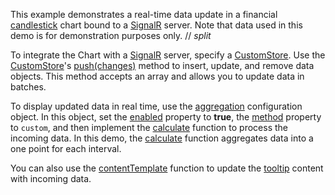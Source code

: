 This example demonstrates a real-time data update in a financial [candlestick](https://js.devexpress.com/Demos/WidgetsGallery/Demo/Charts/Candlestick/) chart bound to a [SignalR](https://docs.microsoft.com/en-us/aspnet/core/signalr/introduction?view=aspnetcore-6.0) server. Note that data used in this demo is for demonstration purposes only.
// _split_

To integrate the Chart with a [SignalR](https://docs.microsoft.com/en-us/aspnet/core/signalr/introduction?view=aspnetcore-6.0) server, specify a [CustomStore](/Documentation/ApiReference/Data_Layer/CustomStore/). Use the [CustomStore](/Documentation/ApiReference/Data_Layer/CustomStore/)'s [push(changes)](/Documentation/ApiReference/Data_Layer/CustomStore/Methods/#pushchanges) method to insert, update, and remove data objects. This method accepts an array and allows you to update data in batches.

To display updated data in real time, use the [aggregation](/Documentation/ApiReference/UI_Components/dxChart/Configuration/series/aggregation/) configuration object. In this object, set the [enabled](/Documentation/ApiReference/UI_Components/dxChart/Configuration/series/aggregation/#enabled) property to **true**, the [method](/Documentation/ApiReference/UI_Components/dxChart/Configuration/series/aggregation/#method) property to `custom`, and then implement the [calculate](/Documentation/ApiReference/UI_Components/dxChart/Configuration/series/aggregation/#calculate) function to process the incoming data. In this demo, the [calculate](/Documentation/ApiReference/UI_Components/dxChart/Configuration/series/aggregation/#calculate) function aggregates data into a one point for each interval.

You can also use the [contentTemplate](/Documentation/ApiReference/UI_Components/dxChart/Configuration/tooltip/#contentTemplate) function to update the [tooltip](/Documentation/ApiReference/UI_Components/dxChart/Configuration/tooltip/) content with incoming data.  